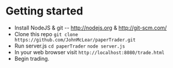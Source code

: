 # Getting started

* Install NodeJS & git -- http://nodejs.org & http://git-scm.com/
* Clone this repo ``git clone https://github.com/JohnMcLear/paperTrader.git``
* Run server.js ``cd paperTrader`` `node server.js`
* In your web browser visit ``http://localhost:8080/trade.html``
* Begin trading.
